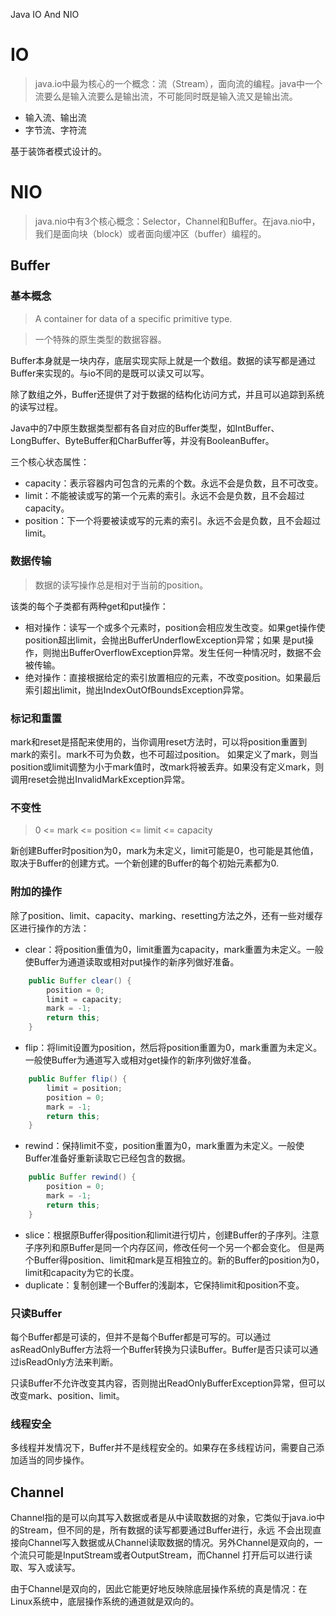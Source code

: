 Java IO And NIO
# IO
> java.io中最为核心的一个概念：流（Stream），面向流的编程。java中一个流要么是输入流要么是输出流，不可能同时既是输入流又是输出流。

- 输入流、输出流
- 字节流、字符流

基于装饰者模式设计的。

# NIO
> java.nio中有3个核心概念：Selector，Channel和Buffer。在java.nio中，我们是面向块（block）或者面向缓冲区（buffer）编程的。

## Buffer
### 基本概念
>A container for data of a specific primitive type.

>一个特殊的原生类型的数据容器。

Buffer本身就是一块内存，底层实现实际上就是一个数组。数据的读写都是通过Buffer来实现的。与io不同的是既可以读又可以写。

除了数组之外，Buffer还提供了对于数据的结构化访问方式，并且可以追踪到系统的读写过程。

Java中的7中原生数据类型都有各自对应的Buffer类型，如IntBuffer、LongBuffer、ByteBuffer和CharBuffer等，并没有BooleanBuffer。

三个核心状态属性：
- capacity：表示容器内可包含的元素的个数。永远不会是负数，且不可改变。
- limit：不能被读或写的第一个元素的索引。永远不会是负数，且不会超过capacity。
- position：下一个将要被读或写的元素的索引。永远不会是负数，且不会超过limit。

### 数据传输
>数据的读写操作总是相对于当前的position。

该类的每个子类都有两种get和put操作：
- 相对操作：读写一个或多个元素时，position会相应发生改变。如果get操作使position超出limit，会抛出BufferUnderflowException异常；如果
是put操作，则抛出BufferOverflowException异常。发生任何一种情况时，数据不会被传输。
- 绝对操作：直接根据给定的索引放置相应的元素，不改变position。如果最后索引超出limit，抛出IndexOutOfBoundsException异常。
### 标记和重置
mark和reset是搭配来使用的，当你调用reset方法时，可以将position重置到mark的索引。mark不可为负数，也不可超过position。
如果定义了mark，则当position或limit调整为小于mark值时，改mark将被丢弃。如果没有定义mark，则调用reset会抛出InvalidMarkException异常。
### 不变性
>0 <= mark <= position <= limit <= capacity

新创建Buffer时position为0，mark为未定义，limit可能是0，也可能是其他值，取决于Buffer的创建方式。一个新创建的Buffer的每个初始元素都为0.
### 附加的操作
除了position、limit、capacity、marking、resetting方法之外，还有一些对缓存区进行操作的方法：
- clear：将position重值为0，limit重置为capacity，mark重置为未定义。一般使Buffer为通道读取或相对put操作的新序列做好准备。
```java
    public Buffer clear() {
        position = 0;
        limit = capacity;
        mark = -1;
        return this;
    }
```
- flip：将limit设置为position，然后将position重置为0，mark重置为未定义。一般使Buffer为通道写入或相对get操作的新序列做好准备。
```java
    public Buffer flip() {
        limit = position;
        position = 0;
        mark = -1;
        return this;
    }
```
- rewind：保持limit不变，position重置为0，mark重置为未定义。一般使Buffer准备好重新读取它已经包含的数据。
```java
    public Buffer rewind() {
        position = 0;
        mark = -1;
        return this;
    }
```
- slice：根据原Buffer得position和limit进行切片，创建Buffer的子序列。注意子序列和原Buffer是同一个内存区间，修改任何一个另一个都会变化。
但是两个Buffer得position、limit和mark是互相独立的。新的Buffer的position为0，limit和capacity为它的长度。
- duplicate：复制创建一个Buffer的浅副本，它保持limit和position不变。
### 只读Buffer
每个Buffer都是可读的，但并不是每个Buffer都是可写的。可以通过asReadOnlyBuffer方法将一个Buffer转换为只读Buffer。Buffer是否只读可以通
过isReadOnly方法来判断。

只读Buffer不允许改变其内容，否则抛出ReadOnlyBufferException异常，但可以改变mark、position、limit。
### 线程安全
多线程并发情况下，Buffer并不是线程安全的。如果存在多线程访问，需要自己添加适当的同步操作。

## Channel
Channel指的是可以向其写入数据或者是从中读取数据的对象，它类似于java.io中的Stream，但不同的是，所有数据的读写都要通过Buffer进行，永远
不会出现直接向Channel写入数据或从Channel读取数据的情况。另外Channel是双向的，一个流只可能是InputStream或者OutputStream，而Channel
打开后可以进行读取、写入或读写。

由于Channel是双向的，因此它能更好地反映除底层操作系统的真是情况：在Linux系统中，底层操作系统的通道就是双向的。
